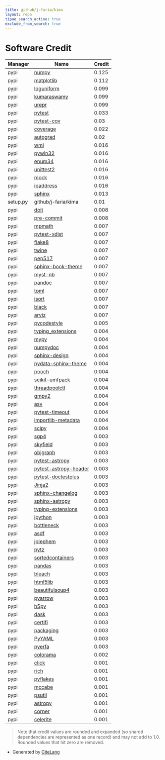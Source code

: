 ```yaml
---
title: github/j-faria/kima
layout: repo
tipue_search_active: true
exclude_from_search: true
---
```

# Software Credit

|Manager|Name|Credit|
|-------|----|------|
|pypi|[numpy](https://www.numpy.org)|0.125|
|pypi|[matplotlib](https://matplotlib.org)|0.112|
|pypi|[loguniform](https://github.com/j-faria/LogUniform)|0.099|
|pypi|[kumaraswamy](https://github.com/j-faria/Kumaraswamy)|0.099|
|pypi|[urepr](https://github.com/j-faria/urepr)|0.099|
|pypi|[pytest](https://pypi.org/project/pytest)|0.033|
|pypi|[pytest-cov](https://pypi.org/project/pytest-cov)|0.03|
|pypi|[coverage](https://pypi.org/project/coverage)|0.022|
|pypi|[autograd](https://pypi.org/project/autograd)|0.02|
|pypi|[wmi](https://pypi.org/project/wmi)|0.016|
|pypi|[pywin32](https://pypi.org/project/pywin32)|0.016|
|pypi|[enum34](https://pypi.org/project/enum34)|0.016|
|pypi|[unittest2](https://pypi.org/project/unittest2)|0.016|
|pypi|[mock](https://pypi.org/project/mock)|0.016|
|pypi|[ipaddress](https://pypi.org/project/ipaddress)|0.016|
|pypi|[sphinx](https://pypi.org/project/sphinx)|0.013|
|setup.py|github/j-faria/kima|0.01|
|pypi|[doit](http://pydoit.org)|0.008|
|pypi|[pre-commit](https://pypi.org/project/pre-commit)|0.008|
|pypi|[mpmath](https://pypi.org/project/mpmath)|0.007|
|pypi|[pytest-xdist](https://pypi.org/project/pytest-xdist)|0.007|
|pypi|[flake8](https://github.com/pycqa/flake8)|0.007|
|pypi|[twine](https://pypi.org/project/twine)|0.007|
|pypi|[pep517](https://pypi.org/project/pep517)|0.007|
|pypi|[sphinx-book-theme](https://pypi.org/project/sphinx-book-theme)|0.007|
|pypi|[myst-nb](https://pypi.org/project/myst-nb)|0.007|
|pypi|[pandoc](https://pypi.org/project/pandoc)|0.007|
|pypi|[toml](https://pypi.org/project/toml)|0.007|
|pypi|[isort](https://pypi.org/project/isort)|0.007|
|pypi|[black](https://pypi.org/project/black)|0.007|
|pypi|[arviz](https://pypi.org/project/arviz)|0.007|
|pypi|[pycodestyle](https://pycodestyle.pycqa.org/)|0.005|
|pypi|[typing_extensions](https://typing.readthedocs.io/)|0.004|
|pypi|[mypy](http://www.mypy-lang.org/)|0.004|
|pypi|[numpydoc](https://pypi.org/project/numpydoc)|0.004|
|pypi|[sphinx-design](https://pypi.org/project/sphinx-design)|0.004|
|pypi|[pydata-sphinx-theme](https://pypi.org/project/pydata-sphinx-theme)|0.004|
|pypi|[pooch](https://pypi.org/project/pooch)|0.004|
|pypi|[scikit-umfpack](https://pypi.org/project/scikit-umfpack)|0.004|
|pypi|[threadpoolctl](https://pypi.org/project/threadpoolctl)|0.004|
|pypi|[gmpy2](https://pypi.org/project/gmpy2)|0.004|
|pypi|[asv](https://pypi.org/project/asv)|0.004|
|pypi|[pytest-timeout](https://pypi.org/project/pytest-timeout)|0.004|
|pypi|[importlib-metadata](https://pypi.org/project/importlib-metadata)|0.004|
|pypi|[scipy](https://scipy.org/)|0.004|
|pypi|[sgp4](https://pypi.org/project/sgp4)|0.003|
|pypi|[skyfield](https://pypi.org/project/skyfield)|0.003|
|pypi|[objgraph](https://pypi.org/project/objgraph)|0.003|
|pypi|[pytest-astropy](https://pypi.org/project/pytest-astropy)|0.003|
|pypi|[pytest-astropy-header](https://pypi.org/project/pytest-astropy-header)|0.003|
|pypi|[pytest-doctestplus](https://pypi.org/project/pytest-doctestplus)|0.003|
|pypi|[Jinja2](https://pypi.org/project/Jinja2)|0.003|
|pypi|[sphinx-changelog](https://pypi.org/project/sphinx-changelog)|0.003|
|pypi|[sphinx-astropy](https://pypi.org/project/sphinx-astropy)|0.003|
|pypi|[typing-extensions](https://pypi.org/project/typing-extensions)|0.003|
|pypi|[ipython](https://pypi.org/project/ipython)|0.003|
|pypi|[bottleneck](https://pypi.org/project/bottleneck)|0.003|
|pypi|[asdf](https://pypi.org/project/asdf)|0.003|
|pypi|[jplephem](https://pypi.org/project/jplephem)|0.003|
|pypi|[pytz](https://pypi.org/project/pytz)|0.003|
|pypi|[sortedcontainers](https://pypi.org/project/sortedcontainers)|0.003|
|pypi|[pandas](https://pypi.org/project/pandas)|0.003|
|pypi|[bleach](https://pypi.org/project/bleach)|0.003|
|pypi|[html5lib](https://pypi.org/project/html5lib)|0.003|
|pypi|[beautifulsoup4](https://pypi.org/project/beautifulsoup4)|0.003|
|pypi|[pyarrow](https://pypi.org/project/pyarrow)|0.003|
|pypi|[h5py](https://pypi.org/project/h5py)|0.003|
|pypi|[dask](https://pypi.org/project/dask)|0.003|
|pypi|[certifi](https://pypi.org/project/certifi)|0.003|
|pypi|[packaging](https://pypi.org/project/packaging)|0.003|
|pypi|[PyYAML](https://pypi.org/project/PyYAML)|0.003|
|pypi|[pyerfa](https://pypi.org/project/pyerfa)|0.003|
|pypi|[colorama](https://pypi.org/project/colorama)|0.002|
|pypi|[click](https://palletsprojects.com/p/click/)|0.001|
|pypi|[rich](https://pypi.org/project/rich)|0.001|
|pypi|[pyflakes](https://pypi.org/project/pyflakes)|0.001|
|pypi|[mccabe](https://pypi.org/project/mccabe)|0.001|
|pypi|[psutil](https://github.com/giampaolo/psutil)|0.001|
|pypi|[astropy](http://astropy.org)|0.001|
|pypi|[corner](https://corner.readthedocs.io)|0.001|
|pypi|[celerite](https://github.com/dfm/celerite)|0.001|


> Note that credit values are rounded and expanded (so shared dependencies are represented as one record) and may not add to 1.0. Rounded values that hit zero are removed.


- Generated by [CiteLang](https://github.com/vsoch/citelang)
